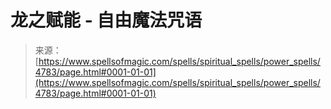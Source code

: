 <!--yml

category: 未分类

date: 2024-06-12 18:38:36

-->

# 龙之赋能 - 自由魔法咒语

> 来源：[https://www.spellsofmagic.com/spells/spiritual_spells/power_spells/4783/page.html#0001-01-01](https://www.spellsofmagic.com/spells/spiritual_spells/power_spells/4783/page.html#0001-01-01)
